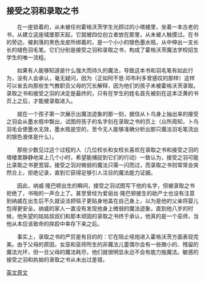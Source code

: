 ## 接受之羽和录取之书   
&emsp;&emsp;在一座锁着的，从未被任何霍格沃茨学生光顾过的小塔楼里，坐着一本古老的书，从建立这座城堡那天起，它就被四位创立者放在那里，从未被人触摸过。在书的旁边，被剥落的黑色龙皮所绑着的，是一个小小的银色墨水瓶，从中伸出一支长长的褪色羽毛笔。它们分别是接受之羽和录取之书，构成了霍格沃茨魔法学校招生学生的唯一流程。

&emsp;&emsp;如果有人能够知道是什么强大而持久的魔法，导致这本书和羽毛笔有如此行为，没有人会承认，毫无疑问，因为（正如阿不思·邓布利多曾感叹的那样）这样可以省去向那些生气教职员父母的冗长解释，因为他们的孩子未被霍格沃茨录取。录取之书和接受之羽的决定是最终的，只有在学生的姓名首先被刻在这本泛黄的书页上之后，才能被录取进入。

&emsp;&emsp;就在一个孩子第一次展示出魔法迹象的那一刻，据信从卜鸟身上抽出来的接受之羽会从墨水瓶中飘出，试图将孩子的名字刻在录取之书的页上（众所周知，卜鸟羽毛会使墨水无效，墨水瓶是空的，至今无人能够准确分析出那只魔法羽毛笔流出的银色液体是什么）。

&emsp;&emsp;那些少数见过这个过程的人（几位校长和女校长喜欢在录取之书和接受之羽的塔楼里静静地呆上几个小时，希望能捕捉到它们的行动）一致认为，接受之羽可能比录取之书更宽容。接受之羽对微弱的魔法只需一闪而过，而录取之书则常常会突然合上，拒绝记录，直到它获得足够引人注目的魔法能力证据。

&emsp;&emsp;因此，纳威·隆巴顿出生的瞬间，接受之羽试图写下他的名字，但被录取之书拒绝了，书啪的一声合上了。甚至曾经为爱丽丝·隆巴顿接生的助产士也没有注意到纳威在出生后不久就设法把毯子更贴身地盖在自己身上，以为是他的父亲将婴儿包得更安全。纳威的家人一直没有发现他身上微弱的魔法迹象，直到他八岁的时候，他失望的姑姑叔叔们和那本顽固的录取之书终于承认，他真的是一个巫师，当他从本应该致命的摔跤中幸存下来之后。

&emsp;&emsp;事实上，录取之书的严厉是有目的的：它在阻止哑炮进入霍格沃茨方面表现完美。由于父母的原因，女巫和巫师所生的非魔法儿童偶尔会有一些微小的、残留的魔法光环，但一旦父母的魔法耗尽，他们就很明显永远不会有能力施魔法。敏感的接受之羽和执拗的录取之书从未出过差错。

[英文原文](https://www.wizardingworld.com/writing-by-jk-rowling/the-quill-of-acceptance-and-the-book-of-admittance)

